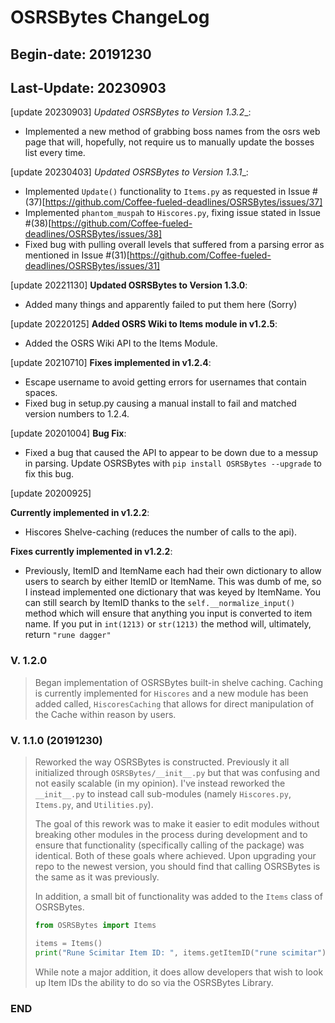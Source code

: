 # OSRSBytes ChangeLog
## Begin-date: 20191230
## Last-Update: 20230903

[update 20230903]
_Updated OSRSBytes to Version 1.3.2__:
* Implemented a new method of grabbing boss names from the osrs web page that will, hopefully, not require us to manually update the bosses list every time.

[update 20230403]
_Updated OSRSBytes to Version 1.3.1__:
* Implemented `Update()` functionality to `Items.py` as requested in Issue #(37)[https://github.com/Coffee-fueled-deadlines/OSRSBytes/issues/37]
* Implemented `phantom_muspah` to `Hiscores.py`, fixing issue stated in Issue #(38)[https://github.com/Coffee-fueled-deadlines/OSRSBytes/issues/38]
* Fixed bug with pulling overall levels that suffered from a parsing error as mentioned in Issue #(31)[https://github.com/Coffee-fueled-deadlines/OSRSBytes/issues/31]

[update 20221130]
__Updated OSRSBytes to Version 1.3.0__:
* Added many things and apparently failed to put them here (Sorry)

[update 20220125]
__Added OSRS Wiki to Items module in v1.2.5__:
* Added the OSRS Wiki API to the Items Module.

[update 20210710]
__Fixes implemented in v1.2.4__:
* Escape username to avoid getting errors for usernames that contain spaces.
* Fixed bug in setup.py causing a manual install to fail and matched version numbers to 1.2.4.

[update 20201004]
__Bug Fix__:
* Fixed a bug that caused the API to appear to be down due to a messup in parsing.  Update OSRSBytes with `pip install OSRSBytes --upgrade` to fix this bug.

[update 20200925]

__Currently implemented in v1.2.2__:
* Hiscores Shelve-caching (reduces the number of calls to the api).

__Fixes currently implemented in v1.2.2__:
* Previously, ItemID and ItemName each had their own dictionary to allow users to search by either ItemID or ItemName.  This was dumb of me, so I instead implemented one dictionary that was keyed by ItemName.  You can still search by ItemID thanks to the `self.__normalize_input()` method which will ensure that anything you input is converted to item name.  If you put in `int(1213)` or `str(1213)` the method will, ultimately, return `"rune dagger"`

### V. 1.2.0
> 
> Began implementation of OSRSBytes built-in shelve caching.  Caching is currently implemented for `Hiscores` and a new module has been added called, `HiscoresCaching` that allows for direct manipulation of the Cache within reason by users.
> 

### V. 1.1.0 (20191230)
> 
> Reworked the way OSRSBytes is constructed.  Previously it all initialized through `OSRSBytes/__init__.py` but that was confusing and not easily scalable (in my opinion).  I've instead reworked the `__init__.py` to instead call sub-modules (namely `Hiscores.py`, `Items.py`,  and `Utilities.py`).  
> 
> The goal of this rework was to make it easier to edit modules without breaking other modules in the process during development and to ensure that functionality (specifically calling of the package) was identical.  Both of these goals where achieved.  Upon upgrading your repo to the newest version, you should find that calling OSRSBytes is the same as it was previously.
> 
> In addition, a small bit of functionality was added to the `Items` class of OSRSBytes.
> 
> ```python
> from OSRSBytes import Items
> 
> items = Items()
> print("Rune Scimitar Item ID: ", items.getItemID("rune scimitar"))
> ```
>
> While note a major addition, it does allow developers that wish to look up Item IDs the ability to do so via the OSRSBytes Library.
>

### END
